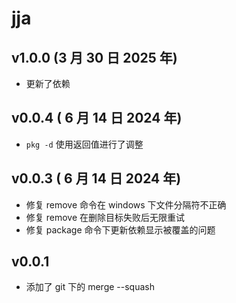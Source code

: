# jja

## v1.0.0 (3 月 30 日 2025 年)

- 更新了依赖

## v0.0.4 ( 6 月 14 日 2024 年)

- `pkg -d` 使用返回值进行了调整

## v0.0.3 ( 6 月 14 日 2024 年)

- 修复 remove 命令在 windows 下文件分隔符不正确
- 修复 remove 在删除目标失败后无限重试
- 修复 package 命令下更新依赖显示被覆盖的问题

## v0.0.1

- 添加了 git 下的 merge --squash
